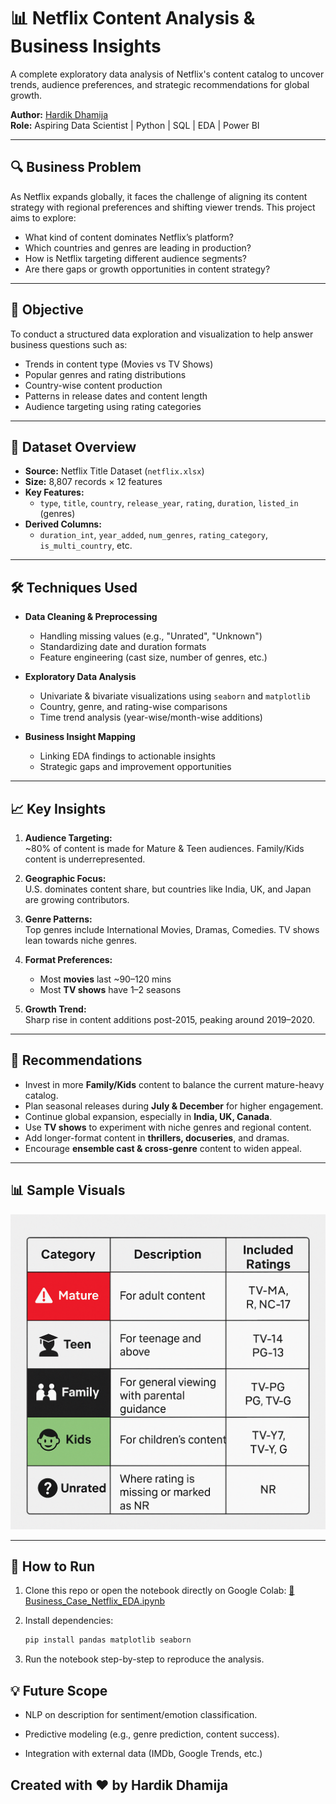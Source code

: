 # 📊 Netflix Content Analysis & Business Insights

A complete exploratory data analysis of Netflix's content catalog to uncover trends, audience preferences, and strategic recommendations for global growth.

**Author:** [Hardik Dhamija](https://www.linkedin.com/in/hardikdhamija)  
**Role:** Aspiring Data Scientist | Python | SQL | EDA | Power BI  

---

## 🔍 Business Problem

As Netflix expands globally, it faces the challenge of aligning its content strategy with regional preferences and shifting viewer trends. This project aims to explore:
- What kind of content dominates Netflix’s platform?
- Which countries and genres are leading in production?
- How is Netflix targeting different audience segments?
- Are there gaps or growth opportunities in content strategy?

---

## 🎯 Objective

To conduct a structured data exploration and visualization to help answer business questions such as:
- Trends in content type (Movies vs TV Shows)
- Popular genres and rating distributions
- Country-wise content production
- Patterns in release dates and content length
- Audience targeting using rating categories

---

## 🧾 Dataset Overview

- **Source:** Netflix Title Dataset (`netflix.xlsx`)
- **Size:** 8,807 records × 12 features
- **Key Features:**
  - `type`, `title`, `country`, `release_year`, `rating`, `duration`, `listed_in` (genres)
- **Derived Columns:**
  - `duration_int`, `year_added`, `num_genres`, `rating_category`, `is_multi_country`, etc.

---

## 🛠️ Techniques Used

- **Data Cleaning & Preprocessing**
  - Handling missing values (e.g., "Unrated", "Unknown")
  - Standardizing date and duration formats
  - Feature engineering (cast size, number of genres, etc.)

- **Exploratory Data Analysis**
  - Univariate & bivariate visualizations using `seaborn` and `matplotlib`
  - Country, genre, and rating-wise comparisons
  - Time trend analysis (year-wise/month-wise additions)

- **Business Insight Mapping**
  - Linking EDA findings to actionable insights
  - Strategic gaps and improvement opportunities

---

## 📈 Key Insights

1. **Audience Targeting:**  
   ~80% of content is made for Mature & Teen audiences. Family/Kids content is underrepresented.

2. **Geographic Focus:**  
   U.S. dominates content share, but countries like India, UK, and Japan are growing contributors.

3. **Genre Patterns:**  
   Top genres include International Movies, Dramas, Comedies. TV shows lean towards niche genres.

4. **Format Preferences:**  
   - Most **movies** last ~90–120 mins  
   - Most **TV shows** have 1–2 seasons

5. **Growth Trend:**  
   Sharp rise in content additions post-2015, peaking around 2019–2020.

---

## 📌 Recommendations

- Invest in more **Family/Kids** content to balance the current mature-heavy catalog.
- Plan seasonal releases during **July & December** for higher engagement.
- Continue global expansion, especially in **India, UK, Canada**.
- Use **TV shows** to experiment with niche genres and regional content.
- Add longer-format content in **thrillers, docuseries**, and dramas.
- Encourage **ensemble cast & cross-genre** content to widen appeal.

---

## 📊 Sample Visuals

<img src="https://raw.githubusercontent.com/hardikdhamija96/netflix-asset/main/content_rating.png" width="600">

---

## 🚀 How to Run

1. Clone this repo or open the notebook directly on Google Colab:
   [📎 Business_Case_Netflix_EDA.ipynb](https://colab.research.google.com/github/hardikdhamija96/netflix-asset/blob/main/Business_Case_Netflix_Data_Exploration_and_Visualization.ipynb)

2. Install dependencies:
   ```bash
   pip install pandas matplotlib seaborn
3. Run the notebook step-by-step to reproduce the analysis.

## 💡 Future Scope
- NLP on description for sentiment/emotion classification.

- Predictive modeling (e.g., genre prediction, content success).

- Integration with external data (IMDb, Google Trends, etc.)

## Created with ❤️ by Hardik Dhamija
